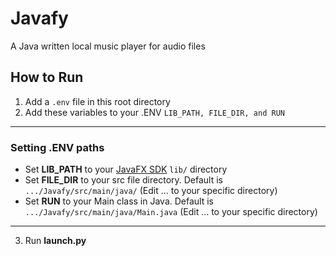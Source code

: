 # Javafy
A Java written local music player for audio files

## How to Run
1. Add a ```.env``` file in this root directory
2. Add these variables to your .ENV ```LIB_PATH, FILE_DIR, and RUN```
---
### Setting .ENV paths
- Set **LIB_PATH** to your [JavaFX SDK](https://gluonhq.com/products/javafx/) ```lib/``` directory
- Set **FILE_DIR** to your src file directory. Default is ```.../Javafy/src/main/java/``` (Edit ... to your specific directory)
- Set **RUN** to your Main class in Java. Default is ```.../Javafy/src/main/java/Main.java``` (Edit ... to your specific directory)
---
3. Run **launch.py**